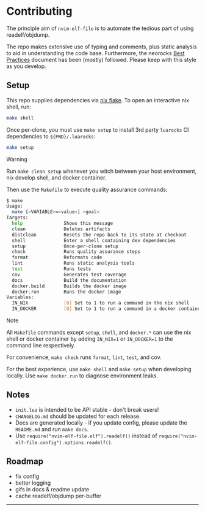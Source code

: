 # Contributing

The principle aim of `nvim-elf-file` is to automate the tedious part of using
readelf/objdump.

The repo makes extensive use of typing and comments, plus static analysis to
aid in understanding the code base. Furthermore, the neorocks [Best Practices]
document has been (mostly) followed. Please keep with this style as you
develop.

## Setup

This repo supplies dependencies via [nix flake]. To open an interactive nix
shell, run:

```bash
make shell
```

Once per-clone, you must use `make setup` to install 3rd party `luarocks` CI
dependencies to `${PWD}/.luarocks`:

```bash
make setup
```

> [!WARNING]
> Run `make clean setup` whenever you witch between your host environment, nix
> develop shell, and docker container.

Then use the `Makefile` to execute quality assurance commands:

```bash
$ make
Usage:
  make [<VARIABLE>=<value>] <goal>
Targets:
  help               Shows this message
  clean              Deletes artifacts
  distclean          Resets the repo back to its state at checkout
  shell              Enter a shell containing dev dependencies
  setup              Once-per-clone setup
  check              Runs quality assurance steps
  format             Reformats code
  lint               Runs static analysis tools
  test               Runs tests
  cov                Generates test coverage
  docs               Build the documentation
  docker.build       Builds the docker image
  docker.run         Runs the docker image
Variables:
  IN_NIX             [0] Set to 1 to run a command in the nix shell
  IN_DOCKER          [0] Set to 1 to run a command in a docker container
```

> [!NOTE]
> All `Makefile` commands except `setup`, `shell`, and `docker.*` can use the
> nix shell or docker container by adding `IN_NIX=1` or `IN_DOCKER=1` to the
> command line respectively.

For convenience, `make check` runs `format`, `lint`, `test`, and cov.

For the best experience, use `make shell` and `make setup` when developing
locally. Use `make docker.run` to diagnose environment leaks.

## Notes
- `init.lua` is intended to be API stable - don't break users!
- `CHANGELOG.md` should be updated for each release.
- Docs are generated locally - if you update config, please update the
  `README.md` and run `make docs`.
- Use `require("nvim-elf-file.elf").readelf()` instead of
  `require("nvim-elf-file.config").options.readelf()`.

## Roadmap

- fix config
- better logging
- gifs in docs & readme update
- cache readelf/objdump per-buffer

--------------------------------------------------------------------------------

[Best Practices]: https://github.com/nvim-neorocks/nvim-best-practices
[nix flake]: https://wiki.nixos.org/wiki/Flakes
